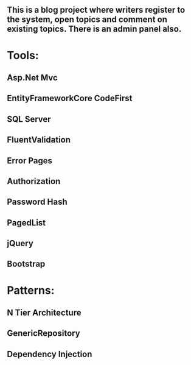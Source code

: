 <h2>
  This is a blog project where writers register to the system, open topics and comment on existing topics.
  There is an admin panel also.
</h2>

# Tools:
## Asp.Net Mvc
## EntityFrameworkCore CodeFirst
## SQL Server
## FluentValidation
## Error Pages
## Authorization
## Password Hash
## PagedList
## jQuery
## Bootstrap

# Patterns:
## N Tier Architecture
## GenericRepository
## Dependency Injection
